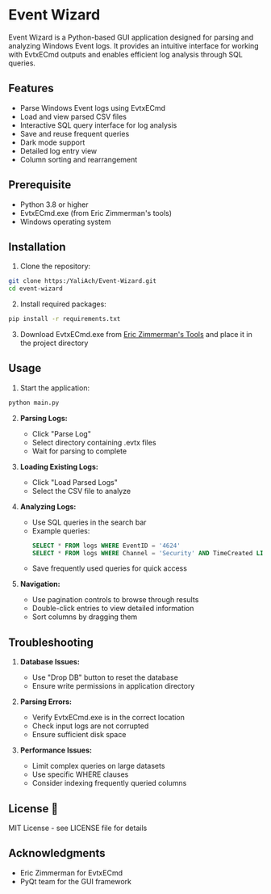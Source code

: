 # Event Wizard 

Event Wizard is a Python-based GUI application designed for parsing and analyzing Windows Event logs. It provides an intuitive interface for working with EvtxECmd outputs and enables efficient log analysis through SQL queries.

## Features 

- Parse Windows Event logs using EvtxECmd
- Load and view parsed CSV files
- Interactive SQL query interface for log analysis
- Save and reuse frequent queries
- Dark mode support
- Detailed log entry view
- Column sorting and rearrangement

## Prerequisite

- Python 3.8 or higher
- EvtxECmd.exe (from Eric Zimmerman's tools)
- Windows operating system

## Installation

1. Clone the repository:
```bash
git clone https:/YaliAch/Event-Wizard.git
cd event-wizard
```

2. Install required packages:
```bash
pip install -r requirements.txt
```

3. Download EvtxECmd.exe from [Eric Zimmerman's Tools](https://ericzimmerman.github.io/#!index.md) and place it in the project directory

## Usage

1. Start the application:
```bash
python main.py
```

2. **Parsing Logs:**
   - Click "Parse Log"
   - Select directory containing .evtx files
   - Wait for parsing to complete

3. **Loading Existing Logs:**
   - Click "Load Parsed Logs"
   - Select the CSV file to analyze

4. **Analyzing Logs:**
   - Use SQL queries in the search bar
   - Example queries:
     ```sql
     SELECT * FROM logs WHERE EventID = '4624'
     SELECT * FROM logs WHERE Channel = 'Security' AND TimeCreated LIKE '2024-01%'
     ```
   - Save frequently used queries for quick access

5. **Navigation:**
   - Use pagination controls to browse through results
   - Double-click entries to view detailed information
   - Sort columns by dragging them


## Troubleshooting

1. **Database Issues:**
   - Use "Drop DB" button to reset the database
   - Ensure write permissions in application directory

2. **Parsing Errors:**
   - Verify EvtxECmd.exe is in the correct location
   - Check input logs are not corrupted
   - Ensure sufficient disk space

3. **Performance Issues:**
   - Limit complex queries on large datasets
   - Use specific WHERE clauses
   - Consider indexing frequently queried columns


## License 📄

MIT License - see LICENSE file for details

## Acknowledgments 

- Eric Zimmerman for EvtxECmd
- PyQt team for the GUI framework


